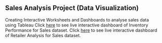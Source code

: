 ## Sales Analysis Project (Data Visualization)
Creating Interactive Worksheets and Dashboards to analyse sales data using Tableau
Click [here](https://public.tableau.com/views/InventroyPerformanceDashboard/InventoryPerformanceDashboard?:language=en-US&:sid=&:display_count=n&:origin=viz_share_link) to see live interactive dashboard of Inventory Performance for Sales dataset.
Click [here](https://public.tableau.com/views/RetailerAnalysis_17186917472630/RetailerAnalysis?:language=en-US&:sid=&:display_count=n&:origin=viz_share_link) to see live interactive dashboard of Retailer Analysis for Sales dataset.
